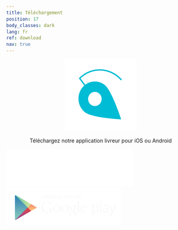 ```yaml
---
title: Téléchargement
position: 17
body_classes: dark
lang: fr
ref: download
nav: true
---
```


<p align="center">
     <img src="/img/logo-head.svg">
</p>
<p align="center">Téléchargez notre application livreur pour iOS ou Android</p>
<form name="view.form" layout="row" layout-xs="column" layout-align="center center">
    <md-button class="md-raised md-primary" href="https://itunes.apple.com/be/app/urbantz/id1163207492?mt=8" target="_blank"><img src="/img/apple-download.svg" style="height:100px"></md-button>
    &nbsp;
    <md-button class="md-raised md-primary" href="https://play.google.com/store/apps/details?id=com.urbantz" target="_blank"><img src="/img/android.svg" style="height:100px"></md-button>
</form>